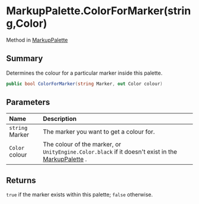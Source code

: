 # MarkupPalette.ColorForMarker(string,Color)

Method in [MarkupPalette](/docs/api/csharp/yarn.unity.markuppalette.md)

## Summary


Determines the colour for a particular marker inside this palette.


```csharp
public bool ColorForMarker(string Marker, out Color colour)
```

## Parameters

|Name|Description|
|:---|:---|
|`string` Marker|The marker you want to get a colour for.|
|`Color` colour|The colour of the marker, or  <code>UnityEngine.Color.black</code>  if it doesn't exist in the  <a href="yarn.unity.markuppalette.md">MarkupPalette</a> .|

## Returns

<code>true</code>  if the marker exists within this
palette;  <code>false</code>  otherwise.

